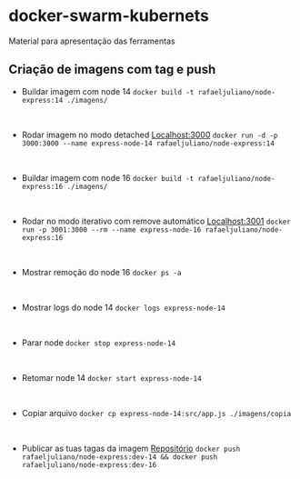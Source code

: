 # docker-swarm-kubernets
Material para apresentação das ferramentas

## Criação de imagens com tag e push



- Buildar imagem com node 14
`docker build -t rafaeljuliano/node-express:14 ./imagens/`
<br/>

- Rodar imagem no modo detached
  [Localhost:3000](http://localhost:3000)
`docker run -d -p 3000:3000 --name express-node-14 rafaeljuliano/node-express:14`
<br/>

- Buildar imagem com node 16
`docker build -t rafaeljuliano/node-express:16 ./imagens/`
<br/>

- Rodar no modo iterativo com remove automático
[Localhost:3001](http://localhost:3001)
`docker run -p 3001:3000 --rm --name express-node-16 rafaeljuliano/node-express:16`
<br/>

- Mostrar remoção do node 16
`docker ps -a`
<br/>

- Mostrar logs do node 14
`docker logs express-node-14`
<br/>

- Parar node
`docker stop express-node-14`
<br/>

- Retomar node 14
`docker start express-node-14`
<br/>

- Copiar arquivo
`docker cp express-node-14:src/app.js ./imagens/copia`
<br/>

- Publicar as tuas tagas da imagem
[Repositório](https://hub.docker.com/repository/docker/rafaeljuliano/node-express/general)
`docker push rafaeljuliano/node-express:dev-14 && docker push rafaeljuliano/node-express:dev-16`
```
